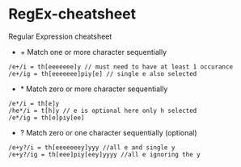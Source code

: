 # RegEx-cheatsheet
Regular Expression cheatsheet

-  \+ Match one or more character sequentially
```
/e+/i = th[eeeeeee]y // must need to have at least 1 occurance
/e+/ig = th[eeeeeee]piy[e] // single e also selected
```
-  \* Match zero or more character sequentially
```
/e*/i = th[e]y
/he*/i = t[h]y // e is optional here only h selected
/e*/ig = th[e]piy[ee]
```
- ? Match zero or one character sequentially (optional)
```
/e+y?/i = th[eeeeeeey]yyy //all e and single y
/e+y?/ig = th[eee]piy[eey]yyyy //all e ignoring the y
```

